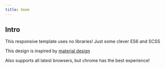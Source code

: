 ```yaml
---
title: Home
---
```


## Intro

This responsive template uses no libraries! Just some clever ES6 and SCSS

This design is inspired by [material design](https://material.io/guidelines/)

Also supports all latest browsers, but chrome has the best experience!
